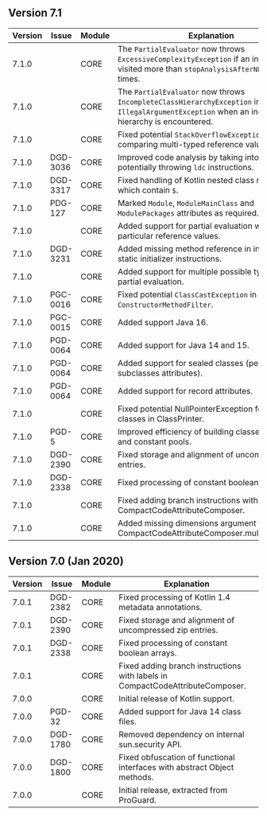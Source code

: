 ## Version 7.1

| Version| Issue    | Module   | Explanation
|--------|----------|----------|----------------------------------
| 7.1.0  |          | CORE     | The `PartialEvaluator` now throws `ExcessiveComplexityException` if an instruction is visited more than `stopAnalysisAfterNEvaluations` times.
| 7.1.0  |          | CORE     | The `PartialEvaluator` now throws `IncompleteClassHierarchyException` instead of `IllegalArgumentException` when an incomplete hierarchy is encountered.
| 7.1.0  |          | CORE     | Fixed potential `StackOverflowException` when comparing multi-typed reference values.
| 7.1.0  | DGD-3036 | CORE     | Improved code analysis by taking into account potentially throwing `ldc` instructions.
| 7.1.0  | DGD-3317 | CORE     | Fixed handling of Kotlin nested class names which contain `$`.
| 7.1.0  | PDG-127  | CORE     | Marked `Module`, `ModuleMainClass` and `ModulePackages` attributes as required.
| 7.1.0  |          | CORE     | Added support for partial evaluation with particular reference values.
| 7.1.0  | DGD-3231 | CORE     | Added missing method reference in injected static initializer instructions.
| 7.1.0  |          | CORE     | Added support for multiple possible types during partial evaluation.
| 7.1.0  | PGC-0016 | CORE     | Fixed potential `ClassCastException` in `ConstructorMethodFilter`.
| 7.1.0  | PGC-0015 | CORE     | Added support Java 16.
| 7.1.0  | PGD-0064 | CORE     | Added support for Java 14 and 15.
| 7.1.0  | PGD-0064 | CORE     | Added support for sealed classes (permitted subclasses attributes).
| 7.1.0  | PGD-0064 | CORE     | Added support for record attributes.
| 7.1.0  |          | CORE     | Fixed potential NullPointerException for module classes in ClassPrinter.
| 7.1.0  | PGD-5    | CORE     | Improved efficiency of building classes, methods and constant pools.
| 7.1.0  | DGD-2390 | CORE     | Fixed storage and alignment of uncompressed zip entries.
| 7.1.0  | DGD-2338 | CORE     | Fixed processing of constant boolean arrays.
| 7.1.0  |          | CORE     | Fixed adding branch instructions with labels in CompactCodeAttributeComposer.
| 7.1.0  |          | CORE     | Added missing dimensions argument to CompactCodeAttributeComposer.multianewarray.

## Version 7.0 (Jan 2020)

| Version| Issue    | Module   | Explanation
|--------|----------|----------|----------------------------------
| 7.0.1  | DGD-2382 | CORE     | Fixed processing of Kotlin 1.4 metadata annotations.
| 7.0.1  | DGD-2390 | CORE     | Fixed storage and alignment of uncompressed zip entries.
| 7.0.1  | DGD-2338 | CORE     | Fixed processing of constant boolean arrays.
| 7.0.1  |          | CORE     | Fixed adding branch instructions with labels in CompactCodeAttributeComposer.
| 7.0.0  |          | CORE     | Initial release of Kotlin support.
| 7.0.0  | PGD-32   | CORE     | Added support for Java 14 class files.
| 7.0.0  | DGD-1780 | CORE     | Removed dependency on internal sun.security API.
| 7.0.0  | DGD-1800 | CORE     | Fixed obfuscation of functional interfaces with abstract Object methods.
| 7.0.0  |          | CORE     | Initial release, extracted from ProGuard.
